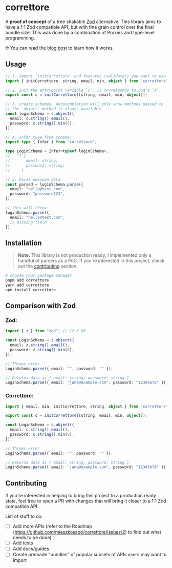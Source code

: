 # correttore

A **proof of concept** of a tree shakable [Zod](https://zod.dev/) alternative.
This library aims to have a 1:1 Zod compatible API, but with fine grain control over the final bundle size.
This was done by a combination of Proxies and type-level programming.

🤓 You can read the [blog post](https://softwaremill.com/a-novel-technique-for-creating-ergonomic-and-tree-shakable-typescript-libraries/) to learn how it works.

## Usage

```ts
// 1. import `initCorrettore` and features (validator) you want to use
import { initCorrettore, string, email, min, object } from "correttore"; // 0.54 kB

// 2. init the entrypoint variable `c`. It corresponds to Zod's `z`.
export const c = initCorrettore([string, email, min, object]);

// 3. create schemas. Autocompletion will only show methods passed to `initCorrettore`.
// the `object` method is always available
const loginSchema = c.object({
  email: c.string().email(),
  password: c.string().min(5),
});

// 4. Infer type from schema:
import type { Infer } from "correttore";

type LoginSchema = Infer<typeof loginSchema>;
//   ^? {
//       email: string;
//       password: string;
//     }

// 5. Parse unknown data
const parsed = loginSchema.parse({
  email: "hello@test.com",
  password: "password123",
});

// this will throw
loginSchema.parse({
  email: "hello@test.com",
  // missing field
});
```

## Installation

> **Note:** This library is not production ready, I implemented only a handful of parsers as a PoC.
> If you're interested in this project, check out the [contributing](#contributing) section.

```sh
# choose your package manager
pnpm add correttore
yarn add correttore
npm install correttore
```

## Comparison with Zod

### Zod:

```ts
import { z } from "zod"; // 12.8 kB

const LoginSchema = z.object({
  email: z.string().email(),
  password: z.string().min(8),
});

// Throws error
LoginSchema.parse({ email: "", password: "" });

// Returns data as { email: string; password: string }
LoginSchema.parse({ email: "jane@example.com", password: "12345678" });
```

### Correttore:

```ts
import { email, min, initCorrettore, string, object } from "correttore"; // 0.54 kB

export const c = initCorrettore([string, email, min, object]);

const LoginSchema = c.object({
  email: c.string().email(),
  password: c.string().min(8),
});

// Throws error
LoginSchema.parse({ email: "", password: "" });

// Returns data as { email: string; password: string }
LoginSchema.parse({ email: "jane@example.com", password: "12345678" });
```

## Contributing

If you're interested in helping to bring this project to a production ready state, feel free to open a PR with changes that will bring it closer to a 1:1 Zod compatible API.

List of stuff to do:

- [ ] Add more APIs (refer to the Roadmap (https://github.com/mieszkosabo/correttore/issues/2) to find out what needs to be done)
- [ ] Add tests
- [ ] Add docs/guides
- [ ] Create premade "bundles" of popular subsets of APIs users may want to import
